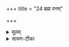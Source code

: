 +++
title = "24 ब्रह्म वनम्"

+++


<details><summary>मूलम्</summary>

ब्रह्म॒ वन॒म्ब्रह्म॒ स वृ॒ख्ष आ॑सीत् ॥ 76 ॥  
यतो॒ द्यावा॑पृथि॒वी नि॑ष्टत॒ख्षुः ।   
मनी॑षिणो॒ मन॑सा॒ विब्र॑वीमि वः ।  
ब्रह्मा॒ध्यति॑ष्ठ॒द्भुव॑नानि धा॒रयन्न्॑ ।
</details>

<details><summary>सायण-टीका</summary>

16अथ नवमीमाह । यदुक्तं मनीषिणां प्रश्नत्रयं तस्याचार्य उत्तरं ब्रूते । यस्माद्वनजन्याद्वृक्षात् द्यावापृथिव्यौ निर्मिते तद्वनस्थानीयं तद्वृक्षस्थानीयं ब्रह्मैव, तस्य सर्वशक्तित्वात् । यस्योत्पाद्यस्य या सामग्र्यपेक्षिता सा सर्वा तस्मिन्विद्यते । तदेव ब्रह्म सर्वाणि भुवनानि स्वस्मिन् धारयति नियमयति च । हे मनीषिणः आचार्योऽहं मनसा निश्चित्य वः युष्मभ्यं विब्रवीमि विविधमुत्तरं ब्रवीमि ॥
</details>